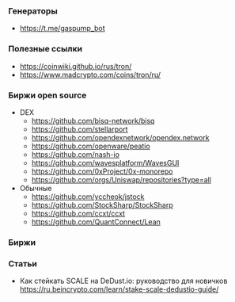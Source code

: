 
### Генераторы

- https://t.me/gaspump_bot

### Полезные ссылки 

- https://coinwiki.github.io/rus/tron/
- https://www.madcrypto.com/coins/tron/ru/

### Биржи open source

- DEX
  - https://github.com/bisq-network/bisq
  - https://github.com/stellarport
  - https://github.com/opendexnetwork/opendex.network
  - https://github.com/openware/peatio
  - https://github.com/nash-io
  - https://github.com/wavesplatform/WavesGUI
  - https://github.com/0xProject/0x-monorepo
  - https://github.com/orgs/Uniswap/repositories?type=all
- Обычные
  - https://github.com/yccheok/jstock
  - https://github.com/StockSharp/StockSharp
  - https://github.com/ccxt/ccxt
  - https://github.com/QuantConnect/Lean

### Биржи

### Статьи

- Как стейкать SCALE на DeDust.io: руководство для новичков https://ru.beincrypto.com/learn/stake-scale-dedustio-guide/
